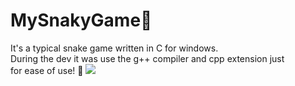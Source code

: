# MySnakyGame:snake:
It's a typical snake game written in C for windows.<br /> 
During the dev it was use the g++ compiler and cpp extension just <br />
for ease of use! :eyes:
![](https://github.com/Teodoro-lab/MySnakyGame/tree/main/media/snake.gif)
